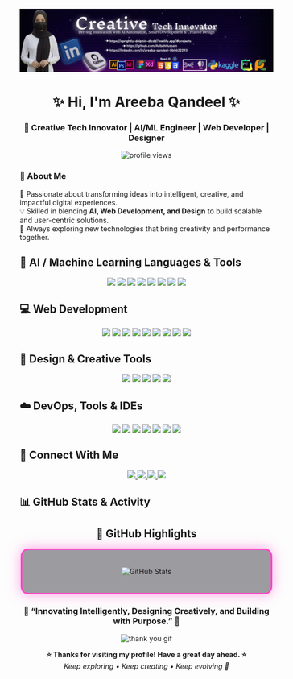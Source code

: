![logo](https://github.com/AribahHussain/AribahHussain/blob/main/Banner.png)
<h1 align="center">✨ Hi, I'm Areeba Qandeel ✨</h1>
<h3 align="center">🚀 Creative Tech Innovator | AI/ML Engineer | Web Developer | Designer</h3>

<p align="center">
  <img src="https://komarev.com/ghpvc/?username=AribahHussain&label=Profile%20Views&color=ff69b4&style=for-the-badge" alt="profile views" />
</p>



### 💫 About Me
🌟 Passionate about transforming ideas into intelligent, creative, and impactful digital experiences.  
💡 Skilled in blending **AI, Web Development, and Design** to build scalable and user-centric solutions.  
🎯 Always exploring new technologies that bring creativity and performance together.



## 🧠 AI / Machine Learning Languages & Tools
<p align="center">
  <img src="https://img.shields.io/badge/Python-3776AB?style=for-the-badge&logo=python&logoColor=white"/>
  <img src="https://img.shields.io/badge/TensorFlow-FF6F00?style=for-the-badge&logo=tensorflow&logoColor=white"/>
  <img src="https://img.shields.io/badge/PyTorch-EE4C2C?style=for-the-badge&logo=pytorch&logoColor=white"/>
  <img src="https://img.shields.io/badge/Scikit--learn-F7931E?style=for-the-badge&logo=scikit-learn&logoColor=white"/>
  <img src="https://img.shields.io/badge/OpenCV-5C3EE8?style=for-the-badge&logo=opencv&logoColor=white"/>
  <img src="https://img.shields.io/badge/Streamlit-FF4B4B?style=for-the-badge&logo=streamlit&logoColor=white"/>
  <img src="https://img.shields.io/badge/Numpy-013243?style=for-the-badge&logo=numpy&logoColor=white"/>
  <img src="https://img.shields.io/badge/Pandas-150458?style=for-the-badge&logo=pandas&logoColor=white"/>
</p>



## 💻 Web Development 
<p align="center">
  <img src="https://img.shields.io/badge/HTML5-E34F26?style=for-the-badge&logo=html5&logoColor=white"/>
  <img src="https://img.shields.io/badge/CSS3-1572B6?style=for-the-badge&logo=css3&logoColor=white"/>
  <img src="https://img.shields.io/badge/JavaScript-F7DF1E?style=for-the-badge&logo=javascript&logoColor=black"/>
  <img src="https://img.shields.io/badge/React-20232A?style=for-the-badge&logo=react&logoColor=61DAFB"/>
  <img src="https://img.shields.io/badge/Tailwind_CSS-38B2AC?style=for-the-badge&logo=tailwind-css&logoColor=white"/>
  <img src="https://img.shields.io/badge/Bootstrap-7952B3?style=for-the-badge&logo=bootstrap&logoColor=white"/>
  <img src="https://img.shields.io/badge/Flask-000000?style=for-the-badge&logo=flask&logoColor=white"/>
  <img src="https://img.shields.io/badge/Firebase-FFCA28?style=for-the-badge&logo=firebase&logoColor=black"/>
  <img src="https://img.shields.io/badge/MySQL-4479A1?style=for-the-badge&logo=mysql&logoColor=white"/>
</p>


## 🎨 Design & Creative Tools
<p align="center">
  <img src="https://img.shields.io/badge/Adobe%20Illustrator-FF9A00?style=for-the-badge&logo=adobe%20illustrator&logoColor=white"/>
  <img src="https://img.shields.io/badge/Adobe%20Photoshop-31A8FF?style=for-the-badge&logo=adobe%20photoshop&logoColor=white"/>
  <img src="https://img.shields.io/badge/Figma-F24E1E?style=for-the-badge&logo=figma&logoColor=white"/>
  <img src="https://img.shields.io/badge/Canva-00C4CC?style=for-the-badge&logo=canva&logoColor=white"/>
  <img src="https://img.shields.io/badge/Adobe%20XD-FF61F6?style=for-the-badge&logo=adobe%20xd&logoColor=white"/>
</p>



## ☁️ DevOps, Tools & IDEs
<p align="center">
  <img src="https://img.shields.io/badge/AWS-232F3E?style=for-the-badge&logo=amazon-aws&logoColor=white"/>
  <img src="https://img.shields.io/badge/Docker-2496ED?style=for-the-badge&logo=docker&logoColor=white"/>
  <img src="https://img.shields.io/badge/Linux-FCC624?style=for-the-badge&logo=linux&logoColor=black"/>
  <img src="https://img.shields.io/badge/Git-F05032?style=for-the-badge&logo=git&logoColor=white"/>
  <img src="https://img.shields.io/badge/GitHub-000000?style=for-the-badge&logo=github&logoColor=white"/>
  <img src="https://img.shields.io/badge/VS%20Code-0078D4?style=for-the-badge&logo=visual-studio-code&logoColor=white"/>
  <img src="https://img.shields.io/badge/Postman-FF6C37?style=for-the-badge&logo=postman&logoColor=white"/>
</p>



## 🌟 Connect With Me
<p align="center">
  <a href="https://github.com/AribahHussain" target="blank">
    <img src="https://img.shields.io/badge/GitHub-000000?style=for-the-badge&logo=github&logoColor=white" />
  </a>
  <a href="https://linkedin.com/in/areeba-qandeel-8b0622293" target="blank">
    <img src="https://img.shields.io/badge/LinkedIn-0077B5?style=for-the-badge&logo=linkedin&logoColor=white" />
  </a>
  <a href="https://sprightly-dolphin-dfcdd7.netlify.app/" target="blank">
    <img src="https://img.shields.io/badge/Portfolio-ff69b4?style=for-the-badge&logo=About.me&logoColor=white" />
<a href="https://www.behance.net/areebahhussain" target="_blank">
  <img src="https://img.shields.io/badge/Portfolio-4B0082?style=for-the-badge&logo=behance&logoColor=1769FF" />
</a>
</p>



## 📊 GitHub Stats & Activity

<h2 align="center">🌟 GitHub Highlights</h2>

<div align="center" style="
  border: 3px solid #ff44cc;
  border-radius: 15px;
  padding: 20px;
  width: 90%;
  margin: auto;
  box-shadow: 0 0 25px rgba(255, 68, 204, 0.5);
  background: rgba(10,10,20,0.4);
">
  <p align="center">
    <img src="https://github-readme-stats.vercel.app/api?username=AribahHussain&show_icons=true&theme=radical&count_private=true&include_all_commits=true" width="48%" alt="GitHub Stats"/>
  </p>
</div>



<h3 align="center">💫 “Innovating Intelligently, Designing Creatively, and Building with Purpose.” 💫</h3>

<p align="center">
  <img src="https://i.pinimg.com/236x/90/e8/ff/90e8ff78f7bef8490e0ab9cb5b83ee0f.jpg" width="200" alt="thank you gif">
</p>

<p align="center">
  <b>⭐ Thanks for visiting my profile! Have a great day ahead. ⭐</b><br>
  <i>Keep exploring • Keep creating • Keep evolving 🚀</i>
</p>
